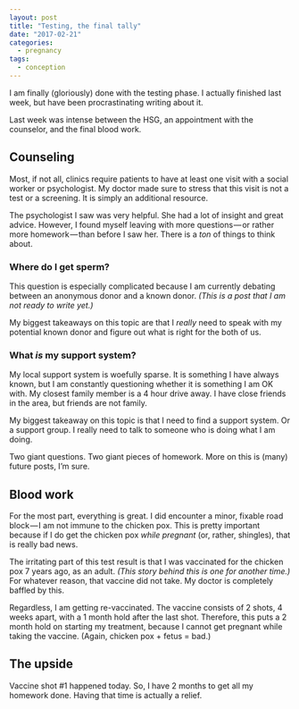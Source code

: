 ```yaml
---
layout: post
title: "Testing, the final tally"
date: "2017-02-21"
categories:
  - pregnancy
tags:
  - conception
---
```


I am finally (gloriously) done with the testing phase. I actually finished last week, but have been procrastinating writing about it.

Last week was intense between the HSG, an appointment with the counselor, and the final blood work.

## Counseling

Most, if not all, clinics require patients to have at least one visit with a social worker or psychologist. My doctor made sure to stress that this visit is not a test or a screening. It is simply an additional resource.

The psychologist I saw was very helpful. She had a lot of insight and great advice. However, I found myself leaving with more questions — or rather more homework — than before I saw her. There is a _ton_ of things to think about.

### Where do I get sperm?

This question is especially complicated because I am currently debating between an anonymous donor and a known donor. _(This is a post that I am not ready to write yet.)_

My biggest takeaways on this topic are that I _really_ need to speak with my potential known donor and figure out what is right for the both of us.

### What _is_ my support system?

My local support system is woefully sparse. It is something I have always known, but I am constantly questioning whether it is something I am OK with. My closest family member is a 4 hour drive away. I have close friends in the area, but friends are not family.

My biggest takeaway on this topic is that I need to find a support system. Or a support group. I really need to talk to someone who is doing what I am doing.

Two giant questions. Two giant pieces of homework. More on this is (many) future posts, I’m sure.

## Blood work

For the most part, everything is great. I did encounter a minor, fixable road block — I am not immune to the chicken pox. This is pretty important because if I do get the chicken pox _while pregnant_ (or, rather, shingles), that is really bad news.

The irritating part of this test result is that I was vaccinated for the chicken pox 7 years ago, as an adult. _(This story behind this is one for another time.)_ For whatever reason, that vaccine did not take. My doctor is completely baffled by this.

Regardless, I am getting re-vaccinated. The vaccine consists of 2 shots, 4 weeks apart, with a 1 month hold after the last shot. Therefore, this puts a 2 month hold on starting my treatment, because I cannot get pregnant while taking the vaccine. (Again, chicken pox + fetus = bad.)

## The upside

Vaccine shot #1 happened today. So, I have 2 months to get all my homework done. Having that time is actually a relief.

